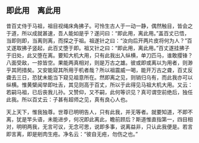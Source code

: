 ##  即此用　离此用

昔百丈侍于马祖，祖目视绳床角拂子。可怜生古人于一动一静，偶然触目，皆会之于道，所以成就甚速，吾人能如是乎？遂问曰：“即此用，离此用。”盖百丈已悟，当即则即，当离则离，而探之于祖。祖遂针之曰：“汝向后开两片皮将何为人？”百丈遂取拂子竖起，此百丈堕于即。祖又针之曰：“即此用，离此用。”百丈遂挂拂子于旧处，此又堕在离。要知大机大用，只有此我出入纵横，单刀匹马，谁敢撄锋？八面受敌，一掠皆空。果能两真相对，则是万古之雄。彼或即或离以为用者，则渺乎其罔措矣。又安能窥其所用于机者哉？所以祖震威一喝，能开万古之聋，百丈反聋去三日，恐犹未能当下窥见祖意所在。然即离之见，则销归乌有，而此我亦可以纵横。惟黄檗闻举即吐舌，其见则高于百丈，所以于此得见马祖大机大用。又云：若嗣马祖，已后丧我儿孙。又赞仰，又不嗣，此何等识见？真可谓空前绝后，独任此我。所以百丈云：子甚有超师之见，真有良心人也。

天上天下，惟我独尊。世尊已明明告人，只有此我，并无等者。就要知道，不即不离，犹是竿头语，未能进步，何况即此离此，瞻前顾后？斯道惟直指第一，四目相对，明明两我，无言可议，无念可思，说即多事，说离益非，只认此我便是。若言即言离，即是剜肉生疮。净名云：“彼自无疮，勿伤之也。”
